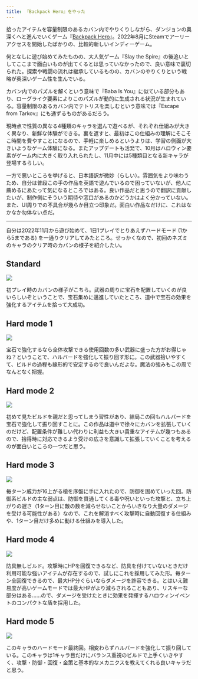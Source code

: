 ```yaml
---
title: 『Backpack Hero』をやった
---
```

拾ったアイテムを容量制限のあるカバン内でやりくりしながら、ダンジョンの奥深くへと進んでいくゲーム『[Backpack Hero](https://store.steampowered.com/app/1970580/Backpack_Hero/)』。2022年8月にSteamでアーリーアクセスを開始したばかりの、比較的新しいインディーゲーム。

何となしに遊び始めてみたものの、大人気ゲーム『Slay the Spire』の後追いとしてここまで面白いものが出てくるとは思っていなかったので、良い意味で裏切られた。探索や戦闘の流れは継承しているものの、カバンのやりくりという戦略が奥深いゲーム性を生んでいる。

カバン内でのパズルを解くという意味で『Baba Is You』に似ている部分もあり、ローグライク要素によりこのパズルが動的に生成される状況が生まれている。容量制限のあるカバン内でテトリスを楽しむという意味では『Escape from Tarkov』にも通ずるものがあるだろう。

現時点で性質の異なる4種類のキャラを選んで遊べるが、それぞれ仕組みが大きく異なり、新鮮な体験ができる。裏を返すと、最初はこの仕組みの理解にそこそこ時間を費やすことになるので、手軽に楽しめるというよりは、学習の側面が大きいようなゲーム体験になる。またアップデートも活発で、10月はハロウィン要素がゲーム内に大きく取り入れられたし、11月中には5種類目となる新キャラが登場するらしい。

一方で悪いところを挙げると、日本語訳が微妙（らしい）。雰囲気をより味わうため、自分は普段この手の作品を英語で遊んでいるので困っていないが、他人に薦めるにあたって気になるところではある。良い作品だと思うので翻訳に貢献したいが、制作側にそういう期待や窓口があるのかどうかはよく分かっていない。また、UI周りでの不具合が幾らか目立つ印象だ。面白い作品なだけに、これはなかなか勿体ない点だ。

* * *

自分は2022年11月から遊び始めて、1日1プレイでとりあえずハードモード (1から5まである) を一通りクリアしてみたところ。せっかくなので、初回のネズミのキャラのクリア時のカバンの様子を紹介したい。

Standard
--------

![](https://lh3.googleusercontent.com/docs/ADP-6oGWQY4IpWonRa-cwGMUrMZwwArnrTyZYVZdAd0nm-qlfcvnug_vTnMVabEk-SkGNEnHzoTy8fLbDTOSrP5ke1zhQZUXN6y8qkMcOlT_DkVrTGQYfLrhW6SqSWnkzzq1O55Z4FoFoTqrPXlJzYr60foRVqpLUqpwWxyKiNaHTlfMnpzRKvf36SrUrMPYSlxJjebgv3wpviflU1_ugJ7RX6WdvZ1dGSZtWXZEpqtfY4XZXrAHJqWf6vLl_i2tv27GCsVU-d_LY3kqgc5Jd6kwZAsYVXkj7MRR5IW6KyceMGGbLQw5Nm3XKZ98aJ86PQVh7UllSa0BFcp-ODw1x1PjkI1jRubJlzFwp6vRtbYzSjzpqFPZKu-9lJIWljjvpveCg9qXPXqtJo4MI6TCgHVHuBAQNMzS7xEGE7Tmfm5MgYQjEU4Abp9xRG1O45LoZKV9qVXkV2YRAIGBaRqPSxLJKWr_j6OJfUM1ootnPR7Zy1sVKSoODVQ5dh-sfSfadBhdHtfZsExOIkRmHd11FbART9z1QSSeTkGFYbdFXlq1Nobte--9yIMGQWy4uyL20uRGTm2uVD8Ob0l8JtEjlsJyp7q5Z78AIbYV6QKr1xbmDgz7HCNYMGTrv0veUgdZdSr6m4dfes9ALHXvXw3r-BIyIofj6iKBMCAC6WWdpta1YIqSA9ibCIhhufO0v5Vvg66rfPAsBalur0SfK-LqMk8EbSQbkkX6J_LBfQ3OXK72UNoDp5z3r9Hv2QVIo9Pt2w3_c7yGUtogOSGfzVLTDHKKD41SGR-3zNdEcVpaNLP0sX6PLFVz0ITC83EmgVStaQg0ga6_WBXPYfotAGVkMzQsbnsL3Lf5Km8ONefPYvEhTL4XDyoQeZ0GJV5iEXiiFi2HHtSWOYjS31y39y81ec3Ed8wGaaF_LYHQqJnuMVEDDzwbPPR9hpm-7VdepCOnShe2aBNlP9YaW5ZdcE8z1pWwdZHYl4uNmL-0Ak44wALX_YWLuuF-gVdKQe7DRKwlQKwsxPiQYxikhTXV3QFzIc7NE-7zTAj_57BK7WN5JsT9Kbyj3nluywrET_Veu4sz2IobT9uu1LmpZqJl7jpW7PQBT0h-EYyJzMKi7QvPjIcw4MYCYGzPKJeggfZ0Z55BDqQqNflByiK57h_JJwW9IhQHlakwKl9WeZfh-znIK5tsrJXD9xzz-J9bKCdpoXJgWJ5FizvAa_Xk0uTb60EsgO5KMdes10lXy9xxGGbYTfFEbqOAvW9Mfw)

初プレイ時のカバンの様子がこちら。武器の周りに宝石を配置していくのが良いらしいぞということで、宝石集めに邁進していたところ、道中で宝石の効果を強化するアイテムを拾って大成功。

Hard mode 1
-----------

![](https://lh3.googleusercontent.com/docs/ADP-6oFLm_YVJhoqBR0igVAdAzOSIjgshW6nhb7-illYPUV2SjpshP7BPGVpjZb2xgRsLQZoVyqPG0ChqNTnJRAqMNrzplgKf1vqT1eE4kjwK5-19bYxrnpyyO21NOd623ntRntb2Y4HHKq-TfEF0NZ068sLhILdlFlA_Tg0pBdKyHDmnAxzfye66FV8g-bTRHpUv1zp0VJPAbhQchYEVsqZV8go-QIy6P0eDW1MPcW6l8NhdAZC4bWNSXGh9LXI4PzMbhCbw-wk0nXYlPa06AfGA2qyme5ypHO8CHOPOAhnmUsSwVGlMsOYvUE1TidvmW-ozhXbwUE5u37QfLYvps5hiQPTkZojxLcVM2uwb9gdB9kHdxXij9FkuXApEw_FAY1ckuJ39tgGb4LQ7keNLvfvENFyU4bMhY3naNW2DjICpPiHkox2y-GjbHBf5Dfybzbkuj-JkOA7a-eV12uG6yE8weMw33Xq4rzcNVhBnLIJIBWPyJvLziiKH9tToIIbuxoUcQaGnqHZVVyt-zFs1m96imr8_XwYLr59LdQ7MZmo68MBaxw5t66NbNh3diwXWXvoTec0mo5lQYLJS5X3Q802BmaftnWKVc2kf7ZLvnCEE-IQVQDrwUdvddbk3RvxYexbCTAF6Q_TNBwqpktn8GmjmSKCIV1eRJVfFAeErqqY9pQUa2uGJV6F-6vr8_K40I8V5Tcimn-aMftgHbmGYtztCBPrJCEkg8m1AlQW6l2BC2Wg66NLe9l8x30clYCTE02sUXXd8UbL54ReKXXuB2q52FUqEaEiXVWJa36CS1011-2Mmm1FMGUr7pOJuuPyqyjAmkZFQXzPCY8I9DZhWv8pUrZVe2Pu-psYnwPoY7qTZ98BaPUhq8w91REOgdfIKtW4au8kv6dPlQPGGCfwZOm7AhdlIREu3kcfVBlcKe7v_bImGoSvMkLw_WdfVfD1SywwB0UCPceSWom0hc5P8DezBC-17uk_dNnUBGEPFm44VYHSNCjaRgtX4EFXoPzKVNflX4zc9_ydByZFnejwMNuUY_tFTNXrFX23HfhHma6MWa31QcHRalilPliVVhoSBM0SgSwovETNcL006hAhgjwQhSDqhbcEl2XM1KB4ABSuIvW_uF6U8eQ5Y0S_-EbYI1QufNsSSlkR5UVF7Na7Q4pYU42GVe_OYbT-8bYoAQKlvP42Z6mnzbZsSDHmvUOjJknDT0Ot4XSnmkXzh-9c2pTnW8S_GCGqdlTiCmx8gOeNfoUWZFqoyg)

宝石で強化するなら全体攻撃できる使用回数の多い武器に盛った方がお得じゃね？ということで、ハルバードを強化して振り回す形に。この武器拾いやすくて、ビルドの過程も線形的で安定するので良いんだよな。魔法の強みもこの周でなんとなく把握。

Hard mode 2
-----------

![](https://lh3.googleusercontent.com/docs/ADP-6oHScWKSIOU0YIq7nFRwL7KXe7ir7xp6hTl8GNoYDzpunmzfWbls16chB7pBV2Bjytg6pIBJqrOkPj_jw71wB5Ssf0jpNIMVBTOV2igaayaKDxp8NFqUxrr8lwWwT6gSyK-SlphTNyN6gevXEwPx9oi4-rbh596WL9qPWC1Yn3ioSKAXTZyVLD0SBguUtBY0BeRm6JY3iJ6NmlHXGnKjMgXmvn1N8t5y6vPtsLWfpBRlehqx3gqC4QIgjupOsuF1YzNL9hH4XLawjWhqfKu5h2j0hwf-54RLUfcqMk9YSDI9_yRzNN5LHtjhTgKeIjKPMpCfoxeAYFlYV9xfzmg5EKbVjnCoWRYr43gADHtk05FjP3zJrtxxIwidZbt6i2qaOIhckuCZ03v8Blkb5y6Wg4n4qHza9vlR3IXH2ppoIYjAD_ZPNM70APJaRX18uh1YTDvzNJJAsbXkEv8dDa9qtvYzKDUvpVvsSuayOz7oc8DaWLIua532T068PQH2LQcEt04eESND3Zz-KidX_N3Sipy_WH3D2vKVfcqHHjqvlgGf48AlPKt3hIK8_tgnGa9J-Dp47PS_RgTBu3FVJqf5wzVVYf6E9xzl365R4IcsfW5unvEvcu6EEMCTaZmcWUhRXV7whEhjCRp9D3WbvYs5oGLSmufbxYQBQoy5CNGvcZAoaQzxPdIS5W1VYIcFq7YYBYn0RJNYm6ZapJ5j6AbUIfCdqhaPiXe9ltvOlfDAob2c9ywNxmqr0kswYEbbUxh6SlfqxLKLEchB_g6Xg0DUc3Y9_w1XDOuJOr9H5p2mYeR0CHoxw8Fg1u6aXk4BEp23RHpdD3nwY7Fl5bxoWtlPVy5jAoov8PbBr-ShJDyVxQtD2IDpNQzJrshwnx1-GqRW3ReOUFqVDJ_qKTEA3D2dPFjvqSAAxNtgfOyB81i5ZwEwi0-pnP_RHh395MizURxRweoEfDETpUACGebI71foQDcN0nECK_am02bAWoybXm3MgNUF2qN8pRQJ5J_l0ciOTymqtX9o23KyJ2CdhuFQPFcp-0cd8CDvoyS-X5_XrQc272Yep7gYXLVo_LSNWcx7q6s0U-Loo_JefvHSL-YUXW9TTfSUZEZN63bwvFiGPV6d2_lEOeoPtq2IjXgwPCrr59cZYQ9LE2wu1LpDCMlzfXK6wqXUYB1rpBKgIkdgBXSf7S72Q9vAH57KsEq0Rd5j7f2kN2YXHJueZh0FdLJ751FbNxrLzjY5GH8c9KBtoMFk8X1a-A)

初めて見たビルドを親だと思ってしまう習性があり、結局この回もハルバードを宝石で強化して振り回すことに。この作品は道中で徐々にカバンを拡張していくのだけど、配置条件が難しい代わりに利益も大きい貴重なアイテムが幾つもあるので、拾得時に対応できるよう受けの広さを意識して拡張していくことを考えるのが面白いところの一つだと思う。

Hard mode 3
-----------

![](https://lh3.googleusercontent.com/docs/ADP-6oGvrxvD6T6YefxJtj-HsS9hkyBbbnMWnlqzzMF_QjMrrhbWujxXOf8UiOnMRz2Q39dZtGRMP53L3Feu5DJhjr2EdYPN9jvH3WLg7823qmVDYi9BskieBiORoF1FUtvDzB_Gnp3kRPofryRNzWsnT6js0gecwC3cHPS6cxq_5SeSpPgHHBfFp0QvNLgG5Gm3ViBgtNpUdsNxw0QZMOJx-eOklrVIWSYRiZipyX-rqQiLUGFh-qIEA1-z3_Vqj4nDUO_GsqM6bByDnvjqtOiB87JKFNK6vvtSHsbOW1opp6E6jT2vUkUlWzlkDHsjbLPOfXgOtjiXs8Rs-banlXYKLXk6TRdgZjWG82k2h6jWCAjK5xGUsUx40vIIjI9Qz6-5uGE7fvKT18wEUQCEt6vNZYZwt1bq14KtnY5lONNLiZhiBVSdUas-pH4OKr7yYxnfUurC8j-Z8bhZHLGNdQeE6kwnYkiGTnFstzI715NShym88VFEfDmSEP8gM1BTxTLZvRpMXUVtgxUL1vQx0RdOtFLEFa28ZsUNmBTdpbHZVl4pkWIENEhAQQRaGLowojaehsBzEhmxesKt_CFuQpM4R8u72n2oUz81cmCgW8OScMIaJ7v3lL7rtE2g9W9S05E1w56pUDk6RQwBClGrlGiVwGXKyUjdzSsUKsrRX2_qj35i3tGr2PV15VFq6FS6iyYrPC3xMvBPIYL5Mb162g2uP9vtZDrrAplOOk2b248kxnsqp31jTiC-VIi0aVmEZKmp62P6fgNRJyfjxFbqSsgiVeJZqh8jYJl-NUpqqyn2wxfyQ-TYgQpdOCVS32wmkLUJfM6Le3rSwlHuvSxytqspdvhfRCQGqTpTqaFHtb7wuwRun9AFvutipSoH5N8FJkU9j5r9fdo1yYvl4yMbjUW4-Z39ilIgTRQSfxd8rlEWgFS2jFh70ZFx0fsr3qYe4685tia9eejz6LGkXJVp2GLRib6_oI2hCn-jxSHu7Dn1m6x1loh0uuW3vGPz1Hhdu4q5qWLQwMVdW1CJnrtM_InOvFe31Lc4Tz-x7SGHz1pHRaTBLXedz8-aAn2k1YOpbzS2ZCK9BuT3HqH0cUHFum2d_jeud7j3cDYONSca95tigpImzyu8qV6WVYYQGGYylQsq4-bhnzRGMZiGTlmkH7WZtXokJkP9tY-rEBlnPhc2EO3ozNc-QoNxLbNmnuDXU1qWkflv9k9GAYq8tvsAwRn9zNn3L0ijOyGA7X0UuXETN4pn8sOTCg)

毎ターン威力が16上がる槍を序盤に手に入れたので、防御を固めていった回。防御系ビルドの主な弱点は、防御を貫通してくる毒や呪いといった攻撃と、立ち上がりの遅さ（1ターン目に敵の数を減らせないことからいきなり大量のダメージを受ける可能性がある）なので、これを解消すべく攻撃時に自動回復する仕組みや、1ターン目だけ多めに動ける仕組みを導入した。

Hard mode 4
-----------

![](https://lh3.googleusercontent.com/docs/ADP-6oFfGQ8CZQUZBujfOMfhHVGMpnueGozWefdhg0Zw-otNEKGciWcYpAEpBHwppuyu7FoHbknmxEewmvep8aeXYs0EUJOxvtBetV8oVL8rl5uGELQw4w8Q5PezW8TqHRNED9Qi2uaqekEV448oA6Pgykkx2SnCCXqUBZ9leJvQH5180A0ay2M3dfiXLVCkYkLcmuuT0-l9wEveik0dmJJq5vE2VPj2iEjjdV4eRl3EaVmZBjVsUEkATyh2Q4flqSHZL8VhDqhHEw2vzpAUNNFYf28ZxJqndoyMq1YTFZOZbnA77s11syHxEA6WV0SNjHykKY2p5svxP21IoHKUln1MiPWQ7Trf5i3_z5TKZU22jPHrT1125JMrtXAf1JbnDAILk3hlFE1x89komYzd-Miz84kHgcPHCxJr1a58rBPvADhFwIXnrG7zRtyW2Oq54zfq59fik-jnc_Q1xAgGokMYc8JCyXhc041Nhubk8cK_xfanN0zcgZb2nryIcE1kHWapKGtF19FPrdMypiLyNlPYXuIn9GswRNF8hWF0lk_54RACgp6T9Mo445QfyakBfAVTOq_CDntbvTz9VhEY0F27Yff1aDsRTv6jAkIPSFFam_JJBs7vSjMwCjWLTpxyeA_TcB0G73Eh8XCVitDOdMSVk75-jKmdZezQrGjM_MdFVgHJvyEv2k0pFx6spMt-U2lZXZNP8KhGqSyZtYmIBZX69s5g7ATtmeNNT4DZ_FWiabmxCB8Gq77jGLCEvDRcl7RL-v781yypvGgPuAYpcLUk2lzzLkNxHQgIuKtb1jvagP-qiY_d6UDF9IXH5duseAkaxnxxj6z2Cdbm_pOmMWHwE5p9WxLmAV0zx7unogTW_7ey5IUzK4KyelPpFHxtzhTtfJnNpS2MQ_QtBdXmcQMleKzZfK2ss6zjpjmXDeDdtCRxG2oRg0JAAyUhaeAd_tsdMPW7w0wsFHQ5tDLJf92iSS0yDOCC25k2lnsSa1xsHb0z_ZlBqVfugHltgj__iKGHADk6XWWa225TfcjKB6iUAhMRY2_bvvyzYaG2Ejv4gV5etqmNfZkiHlUzHaugTthl3SMRzRJ66UPUg3Rr0CDOU40ncfQtxK-MNnQhf3_6jxAhP7ejvl7-WEoYo-IpedoG0MsA7iyNhb3dwbVmRa-8IMWWsTmaCZUi-dQ8agM0g_L_rfa3mv0Ug3VytHmqzYxdnr0u9QriSxniCuo60DaIdlSBnjnIwZLWN7ePve6e_0tSuhnX2g)

防具無しビルド。攻撃時にHPを回復できるなど、防具を付けていないときだけ利用可能な強いアイテムが存在するので、試しにこれを採用してみた形。毎ターン全回復できるので、最大HP分ぐらいならダメージを許容できる。とはいえ難易度が高いゲームモードでは最大HPがより減らされることもあり、リスキーな部分はある……ので、ダメージを受けたときに効果を発揮するハロウィンイベントのコンパクトな盾を採用した。

Hard mode 5
-----------

![](https://lh3.googleusercontent.com/docs/ADP-6oFwaV6JRR69OMpIcl1BFqKjovmHteWtUsAdaaacif0lIeMJjYLouDwTizEUEsryNbZHmIUG_Z6beCSs9BWsEZgRWHWcALsFWdc140WU5WdzXZ-mCFbNP8TEXUYhrklR_owiXqAR0IOGgU50z4dIjfIfkc2_VitUgcJ9qCe3Nh1J8DR0x7jV3E2lxSPW-WWOKsEja_XWUwzIZwJWHkgmxj4VMWWJMKz2hgPINC8XnpxD-XXSgPXka87wRMbvzU7ezMvxuvdKlFr-51ljkWYHlBmpv5Je7F3HIo5Rz6dZsOetEAEnrfkde2ysy8YKJVBqFgobd7gXVAVJ_Cpq6fQ-WBF6CsQms69CHkVJb0uf2DDxeA9GlABvdgqaFIDAjXvZTZw6clXTb405J3UjLH0O81aJwj8aBCuS7irrD4Hh0ZrpDGqS2Nnosd8bSwAE9UFB6cipebBCSLNFgmyex1KC4BF0BKYHOrkQB-f8mlHfzEoRYJthUfwSACnfNwRn6SSdh-s7AVkNL41BXfhDSshEtWlK0euvwJo5OsqC9VFa5NPW-NgQ7e4qUepQiWjNTA895jGZAzQkre-KPmPjS1cmD5W_GAISDoi5P7I4QFwVzPDuyC47yiz_ClXoYUGIsG-Vlb3P4ZJuU9HcEg_BZVYW_3dCqsjEhHBrW1b1lzFgDve2BBmB0wetms_FOX_dFLCI4k6t18C5V9Dbmo4VAbGFNSPbE7a9hM-64BaxALXWSGrmqABtF7w5OmWlz44UcRmMOYh8Fb_KMLv4eWlfgkStCXI21IKDWe-aUMpnc_VQ09bJdag8wfp0aQ_3v1NywUsMZEA5CCOPWvOLQqz3Q_bXusOMCI3_jSSKXevYY3Abvr2V3Jsi6tQRg5gfFqkiyGn5UcXYmjA0jw8ykff242Fswwl1WD02meZIHj-DO1EJtgCmxKCdWUkq7r4TiGeuq9rkdF-Vp3zVNCwOBRFCXp8sNCdqgWAg-_L_rotG7w2h6npAqzmtohA5kusqWVUmJKNkS1EP2w1IwAgHk6nvSuFmsvdjNYvDSVrCKJ91DwQnrkAQ-XZvKIKLv4XH5LNxR2FWdSoIuggM7XFqTUSh1GiFsavxcgZYMz5wT0DVPaFvECvRb4AHtBN1bI3nM-2kLKu4sTaIk9eLckYA6IQkF7rMoKhI-E1BQPLhHB1h5GF4JAsFwvHh3ey7HczOC9jz9dAUcHhvc5kUeJOQlWdvcwIofrwKmHr5L_aVEPHH52qBQrqyTvzqmA)

このキャラのハードモード最終回。相変わらずハルバードを強化して振り回している。このキャラは1キャラ目だけにバランス重視のビルドで上手くいきやすく、攻撃・防御・回復・金策と基本的なメカニクスを教えてくれる良いキャラだと思う。
